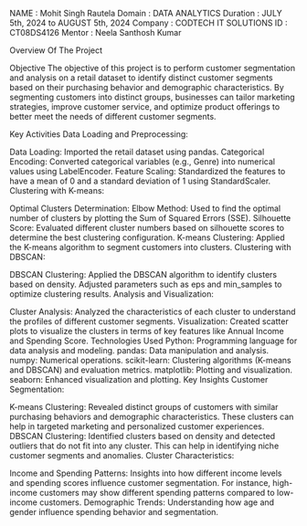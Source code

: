NAME : Mohit Singh Rautela
Domain : DATA ANALYTICS
Duration : JULY 5th, 2024 to AUGUST 5th, 2024
Company :  CODTECH IT SOLUTIONS 
ID : CT08DS4126
Mentor :  Neela Santhosh Kumar 

Overview Of The Project 

Objective
The objective of this project is to perform customer segmentation and analysis on a retail dataset to identify distinct customer segments based on their purchasing behavior and demographic characteristics. By segmenting customers into distinct groups, businesses can tailor marketing strategies, improve customer service, and optimize product offerings to better meet the needs of different customer segments.

Key Activities
Data Loading and Preprocessing:

Data Loading: Imported the retail dataset using pandas.
Categorical Encoding: Converted categorical variables (e.g., Genre) into numerical values using LabelEncoder.
Feature Scaling: Standardized the features to have a mean of 0 and a standard deviation of 1 using StandardScaler.
Clustering with K-means:

Optimal Clusters Determination:
Elbow Method: Used to find the optimal number of clusters by plotting the Sum of Squared Errors (SSE).
Silhouette Score: Evaluated different cluster numbers based on silhouette scores to determine the best clustering configuration.
K-means Clustering: Applied the K-means algorithm to segment customers into clusters.
Clustering with DBSCAN:

DBSCAN Clustering: Applied the DBSCAN algorithm to identify clusters based on density. Adjusted parameters such as eps and min_samples to optimize clustering results.
Analysis and Visualization:

Cluster Analysis: Analyzed the characteristics of each cluster to understand the profiles of different customer segments.
Visualization: Created scatter plots to visualize the clusters in terms of key features like Annual Income and Spending Score.
Technologies Used
Python: Programming language for data analysis and modeling.
pandas: Data manipulation and analysis.
numpy: Numerical operations.
scikit-learn: Clustering algorithms (K-means and DBSCAN) and evaluation metrics.
matplotlib: Plotting and visualization.
seaborn: Enhanced visualization and plotting.
Key Insights
Customer Segmentation:

K-means Clustering: Revealed distinct groups of customers with similar purchasing behaviors and demographic characteristics. These clusters can help in targeted marketing and personalized customer experiences.
DBSCAN Clustering: Identified clusters based on density and detected outliers that do not fit into any cluster. This can help in identifying niche customer segments and anomalies.
Cluster Characteristics:

Income and Spending Patterns: Insights into how different income levels and spending scores influence customer segmentation. For instance, high-income customers may show different spending patterns compared to low-income customers.
Demographic Trends: Understanding how age and gender influence spending behavior and segmentation.
